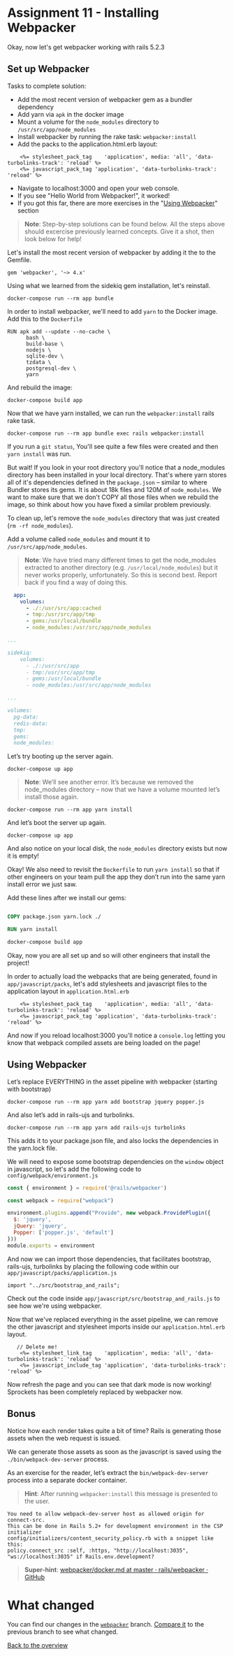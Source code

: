 # Assignment 11 - Installing Webpacker

Okay, now let's get webpacker working with rails 5.2.3

## Set up Webpacker

Tasks to complete solution:

- Add the most recent version of webpacker gem as a bundler dependency
- Add yarn via `apk` in the docker image
- Mount a volume for the `node_modules` directory to `/usr/src/app/node_modules`
- Install webpacker by running the rake task: `webpacker:install`
- Add the packs to the application.html.erb layout:
```erb
    <%= stylesheet_pack_tag    'application', media: 'all', 'data-turbolinks-track': 'reload' %>
    <%= javascript_pack_tag 'application', 'data-turbolinks-track': 'reload' %>
```
- Navigate to localhost:3000 and open your web console.
- If you see "Hello World from Webpacker!", it worked!
- If you got this far, there are more exercises in the "[Using Webpacker](#using-webpacker)" section

> **Note**: Step-by-step solutions can be found below. All the steps above should excercise previously learned concepts. Give it a shot, then look below for help!

Let's install the most recent version of webpacker by adding it the to the Gemfile.

```
gem 'webpacker', '~> 4.x'
```

Using what we learned from the sidekiq gem installation, let's reinstall.

```
docker-compose run --rm app bundle
```

In order to install webpacker, we'll need to add `yarn` to the Docker image. Add this to the `Dockerfile`

```
RUN apk add --update --no-cache \
      bash \
      build-base \
      nodejs \
      sqlite-dev \
      tzdata \
      postgresql-dev \
      yarn
```

And rebuild the image:

```
docker-compose build app
```

Now that we have yarn installed, we can run the `webpacker:install` rails rake task.

```
docker-compose run --rm app bundle exec rails webpacker:install
```

If you run a `git status`, You'll see quite a few files were created and then `yarn install` was run.

But wait! If you look in your root directory you'll notice that a node_modules directory has been installed in your local directory. That's where yarn stores all of it's dependencies defined in the `package.json` – similar to where Bundler stores its gems. It is about 18k files and 120M of `node_modules`. We want to make sure that we don't COPY all those files when we rebuild the image, so think about how you have fixed a similar problem previously.

To clean up, let's remove the `node_modules` directory that was just created (`rm -rf node_modules`).

Add a volume called `node_modules` and mount it to `/usr/src/app/node_modules`.

> **Note**: We have tried many different times to get the node_modules extracted to another directory (e.g. `/usr/local/node_modules`) but it never works properly, unfortunately. So this is second best. Report back if you find a way of doing this.

```yaml
  app:
    volumes:
      - ./:/usr/src/app:cached
      - tmp:/usr/src/app/tmp
      - gems:/usr/local/bundle
      - node_modules:/usr/src/app/node_modules

...

sidekiq:
    volumes:
      - ./:/usr/src/app
      - tmp:/usr/src/app/tmp
      - gems:/usr/local/bundle
      - node_modules:/usr/src/app/node_modules

...

volumes:
  pg-data:
  redis-data:
  tmp:
  gems:
  node_modules:
```

Let’s try booting up the server again.

```
docker-compose up app
```

> **Note**: We’ll see another error. It’s because we removed the node_modules directory – now that we have a volume mounted let’s install those again.

```
docker-compose run --rm app yarn install
```

And let’s boot the server up again.

```
docker-compose up app
```

And also notice on your local disk, the `node_modules` directory exists but now it is empty!

Okay! We also need to revisit the `Dockerfile` to run `yarn install` so that if other engineers on your team pull the app they don’t run into the same yarn install error we just saw.

Add these lines after we install our gems:

```Dockerfile

COPY package.json yarn.lock ./

RUN yarn install

```

```bash
docker-compose build app
```

Okay, now you are all set up and so will other engineers that install the project!

In order to actually load the webpacks that are being generated, found in `app/javascript/packs`, let's add stylesheets and javascript files to the application layout in `application.html.erb`

```erb
    <%= stylesheet_pack_tag    'application', media: 'all', 'data-turbolinks-track': 'reload' %>
    <%= javascript_pack_tag 'application', 'data-turbolinks-track': 'reload' %>
```

And now if you reload localhost:3000 you'll notice a `console.log` letting you know that webpack compiled assets are being loaded on the page!

## Using Webpacker

Let’s replace EVERYTHING in the asset pipeline with webpacker (starting with bootstrap)

```
docker-compose run --rm app yarn add bootstrap jquery popper.js
```

And also let’s add in rails-ujs and turbolinks.

```
docker-compose run --rm app yarn add rails-ujs turbolinks
```

This adds it to your package.json file, and also locks the dependencies in the yarn.lock file. 


We will need to expose some bootstrap dependencies on the `window` object in javascript, so let's add the following code to `config/webpack/environment.js`

```javascript
const { environment } = require('@rails/webpacker')

const webpack = require("webpack")

environment.plugins.append("Provide", new webpack.ProvidePlugin({
  $: 'jquery',
  jQuery: 'jquery',
  Popper: ['popper.js', 'default']
}))
module.exports = environment
```

And now we can import those dependencies, that facilitates bootstrap, rails-ujs, turbolinks by placing the following code within our `app/javascript/packs/application.js`

```
import "../src/bootstrap_and_rails";
```

Check out the code inside `app/javascript/src/bootstrap_and_rails.js` to see how we're using webpacker.

Now that we've replaced everything in the asset pipeline, we can remove the other javascript and stylesheet imports inside our `application.html.erb` layout.

```
   // Delete me!
    <%= stylesheet_link_tag    'application', media: 'all', 'data-turbolinks-track': 'reload' %>
    <%= javascript_include_tag 'application', 'data-turbolinks-track': 'reload' %>
```

Now refresh the page and you can see that dark mode is now working! Sprockets has been completely replaced by webpacker now.

## Bonus

Notice how each render takes quite a bit of time? Rails is generating those assets when the web request is issued.

We can generate those assets as soon as the javascript is saved using the `./bin/webpack-dev-server` process.

As an exercise for the reader, let’s extract the `bin/webpack-dev-server` process into a separate docker container.

> **Hint**: After running `webpacker:install` this message is presented to the user.

```
You need to allow webpack-dev-server host as allowed origin for connect-src.
This can be done in Rails 5.2+ for development environment in the CSP initializer
config/initializers/content_security_policy.rb with a snippet like this:
policy.connect_src :self, :https, "http://localhost:3035", "ws://localhost:3035" if Rails.env.development?
```

> **Super-hint**: [webpacker/docker.md at master · rails/webpacker · GitHub](~https://github.com/rails/webpacker/blob/master/docs/docker.md~)

# What changed

You can find our changes in the [`webpacker`](~https://github.com/jcoyne/dockerizing_rails/tree/webpacker~) branch. [Compare it](~https://github.com/jcoyne/dockerizing_rails/compare/sidekiq...webpacker~) to the previous branch to see what changed.

[Back to the overview](~../README.md#assignments~)
